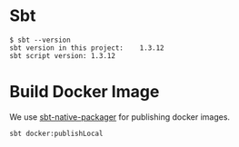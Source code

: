 # Sbt

```
$ sbt --version    
sbt version in this project: 	1.3.12
sbt script version: 1.3.12
```

# Build Docker Image

We use [sbt-native-packager](https://www.scala-sbt.org/sbt-native-packager/formats/docker.html)
for publishing docker images. 

```
sbt docker:publishLocal
```
